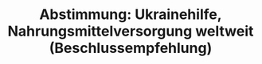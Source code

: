 ---
abstimmung:
  abstimmung: 2
  bundestagssitzung: 37
  datum: 19. Mai 2022
  legislaturperiode: 20
categories:
- Todo
data:
- title: Abstimmungsergebnis 20220519_2.pdf
  url: /res/2025-btw/abstimmungsergebnisse/20220519_2.pdf
- title: Abstimmungsergebnis 20220519_2_xls.xlsx
  url: /res/2025-btw/abstimmungsergebnisse/20220519_2_xls.xlsx
- title: Abstimmungsergebnis 20220519_2_xls.csv
  url: /res/2025-btw/abstimmungsergebnisse_csv/20220519_2_xls.csv
documents:
- local: /res/2025-btw/drucksachen/2001336.pdf
  summary: '### CDU/CSU-Antrag: Unterstützung der Ukraine, Sicherung der Nahrungsmittelversorgung
    und Krisenfestgestaltung der Landwirtschaft


    Der Antrag der CDU/CSU-Fraktion fordert Maßnahmen zur Unterstützung der Ukraine,
    zur Sicherstellung der globalen Nahrungsmittelversorgung und zur Krisenfestgestaltung
    der europäischen und deutschen Landwirtschaft.  Es werden umfassende Maßnahmen
    auf nationaler, europäischer und internationaler Ebene gefordert.


    **Kernpunkte und Ziele:**


    * Unterstützung der ukrainischen Bevölkerung

    * Sicherstellung der Nahrungsmittelversorgung weltweit

    * Stärkung der ukrainischen Landwirtschaft

    * Krisenfeste Gestaltung der deutschen und europäischen Landwirtschaft

    * Verbesserung der internationalen Zusammenarbeit

    * Aufbau von Resilienz gegen zukünftige Krisen'
  title: Drucksache 20/1336
  url: https://dserver.bundestag.de/btd/20/013/2001336.pdf
- local: /res/2025-btw/drucksachen/2001880.pdf
  summary: '### Beschlussempfehlung und Bericht des Ausschusses für Ernährung und
    Landwirtschaft (10. Ausschuss) zu einem Antrag der CDU/CSU-Fraktion


    Der Ausschuss für Ernährung und Landwirtschaft empfiehlt die Ablehnung des CDU/CSU-Antrags
    zur Unterstützung der Ukraine, Sicherung der weltweiten Nahrungsmittelversorgung
    und Krisenfestgestaltung der Landwirtschaft.  **Kernpunkte und Ziele:** Unterstützung
    der Ukraine, Sicherung der weltweiten Nahrungsmittelversorgung, Krisenfeste Gestaltung
    der europäischen und deutschen Landwirtschaft.

    '
  title: Drucksache 20/1880
  url: https://dserver.bundestag.de/btd/20/018/2001880.pdf
ergebnis:
  AfD:
    enthaltung: 0
    gesamt: 80
    ja: 0
    nein: 69
    nichtabgegeben: 11
    ungueltig: 0
  Bündnis 90/Die Grünen:
    enthaltung: 0
    gesamt: 118
    ja: 110
    nein: 0
    nichtabgegeben: 8
    ungueltig: 0
  CDU/CSU:
    enthaltung: 0
    gesamt: 197
    ja: 0
    nein: 175
    nichtabgegeben: 22
    ungueltig: 0
  Die Linke:
    enthaltung: 0
    gesamt: 39
    ja: 32
    nein: 0
    nichtabgegeben: 7
    ungueltig: 0
  FDP:
    enthaltung: 0
    gesamt: 92
    ja: 82
    nein: 0
    nichtabgegeben: 10
    ungueltig: 0
  Fraktionslos:
    enthaltung: 0
    gesamt: 4
    ja: 1
    nein: 2
    nichtabgegeben: 1
    ungueltig: 0
  SPD:
    enthaltung: 0
    gesamt: 206
    ja: 185
    nein: 0
    nichtabgegeben: 21
    ungueltig: 0
layout: abstimmung
links:
- title: Link zu bundestag.de
  url: https://www.bundestag.de/parlament/plenum/abstimmung/abstimmung?id=773
preview: 'Deutscher Bundestag


  37. Sitzung des Deutschen Bundestages

  am Donnerstag, 19. Mai 2022


  Endgültiges Ergebnis der Namentlichen Abstimmung Nr. 2


  Beschlussempfehlung des Ausschusses für Ernährung und Landwirtschaft (10. Ausschuss)

  zu dem Antrag der Fraktion der CDU/CSU

  Der Ukraine jetzt und in Zukunft helfen, Nahrungsmittelversorgung in der Welt

  sicherstellen sowie europäische und deutsche Landwirtschaft krisenfest gestalten

  Drs. 20/1336 und 20/1880'
tags:
- Todo
title: 'Abstimmung: Ukrainehilfe, Nahrungsmittelversorgung weltweit (Beschlussempfehlung)'
---